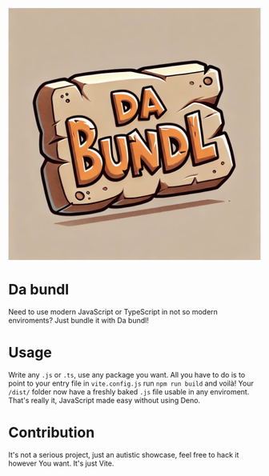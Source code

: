 ![alt text](https://raw.githubusercontent.com/brokeboiflex/dabundl/refs/heads/main/logo.webp)
# Da bundl
Need to use modern JavaScript or TypeScript in not so modern enviroments? Just bundle it with Da bundl!

# Usage
Write any `.js` or `.ts`, use any package you want. All you have to do is to point to your entry file in `vite.config.js` run `npm run build` and voilà! Your `/dist/` folder now have a freshly baked `.js` file usable in any enviroment.
That's really it, JavaScript made easy without using Deno.

# Contribution
It's not a serious project, just an autistic showcase, feel free to hack it however You want. It's just Vite.
